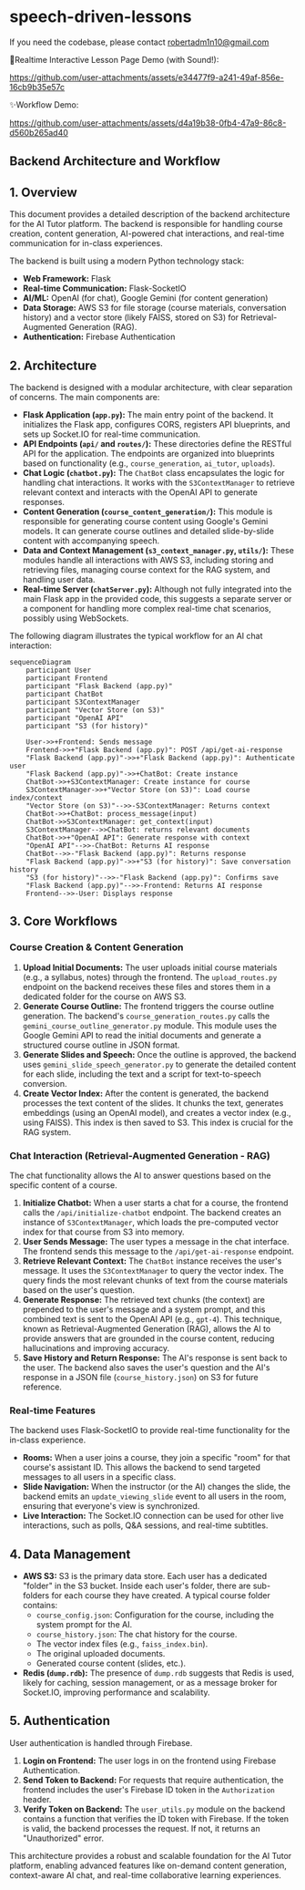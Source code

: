 # speech-driven-lessons
If you need the codebase, please contact robertadm1n10@gmail.com

🌟Realtime Interactive Lesson Page Demo (with Sound!):

https://github.com/user-attachments/assets/e34477f9-a241-49af-856e-16cb9b35e57c

✨Workflow Demo:

https://github.com/user-attachments/assets/d4a19b38-0fb4-47a9-86c8-d560b265ad40


## Backend Architecture and Workflow

## 1. Overview

This document provides a detailed description of the backend architecture for the AI Tutor platform. The backend is responsible for handling course creation, content generation, AI-powered chat interactions, and real-time communication for in-class experiences.

The backend is built using a modern Python technology stack:

-   **Web Framework:** Flask
-   **Real-time Communication:** Flask-SocketIO
-   **AI/ML:** OpenAI (for chat), Google Gemini (for content generation)
-   **Data Storage:** AWS S3 for file storage (course materials, conversation history) and a vector store (likely FAISS, stored on S3) for Retrieval-Augmented Generation (RAG).
-   **Authentication:** Firebase Authentication

## 2. Architecture

The backend is designed with a modular architecture, with clear separation of concerns. The main components are:

-   **Flask Application (`app.py`):** The main entry point of the backend. It initializes the Flask app, configures CORS, registers API blueprints, and sets up Socket.IO for real-time communication.
-   **API Endpoints (`api/` and `routes/`):** These directories define the RESTful API for the application. The endpoints are organized into blueprints based on functionality (e.g., `course_generation`, `ai_tutor`, `uploads`).
-   **Chat Logic (`chatbot.py`):** The `ChatBot` class encapsulates the logic for handling chat interactions. It works with the `S3ContextManager` to retrieve relevant context and interacts with the OpenAI API to generate responses.
-   **Content Generation (`course_content_generation/`):** This module is responsible for generating course content using Google's Gemini models. It can generate course outlines and detailed slide-by-slide content with accompanying speech.
-   **Data and Context Management (`s3_context_manager.py`, `utils/`):** These modules handle all interactions with AWS S3, including storing and retrieving files, managing course context for the RAG system, and handling user data.
-   **Real-time Server (`chatServer.py`):** Although not fully integrated into the main Flask app in the provided code, this suggests a separate server or a component for handling more complex real-time chat scenarios, possibly using WebSockets.

The following diagram illustrates the typical workflow for an AI chat interaction:

```mermaid
sequenceDiagram
    participant User
    participant Frontend
    participant "Flask Backend (app.py)"
    participant ChatBot
    participant S3ContextManager
    participant "Vector Store (on S3)"
    participant "OpenAI API"
    participant "S3 (for history)"

    User->>+Frontend: Sends message
    Frontend->>+"Flask Backend (app.py)": POST /api/get-ai-response
    "Flask Backend (app.py)"->>+"Flask Backend (app.py)": Authenticate user
    "Flask Backend (app.py)"->>+ChatBot: Create instance
    ChatBot->>+S3ContextManager: Create instance for course
    S3ContextManager->>+"Vector Store (on S3)": Load course index/context
    "Vector Store (on S3)"-->>-S3ContextManager: Returns context
    ChatBot->>+ChatBot: process_message(input)
    ChatBot->>S3ContextManager: get_context(input)
    S3ContextManager-->>ChatBot: returns relevant documents
    ChatBot->>+"OpenAI API": Generate response with context
    "OpenAI API"-->>-ChatBot: Returns AI response
    ChatBot-->>-"Flask Backend (app.py)": Returns response
    "Flask Backend (app.py)"->>+"S3 (for history)": Save conversation history
    "S3 (for history)"-->>-"Flask Backend (app.py)": Confirms save
    "Flask Backend (app.py)"-->>-Frontend: Returns AI response
    Frontend-->>-User: Displays response
```

## 3. Core Workflows

### Course Creation & Content Generation

1.  **Upload Initial Documents:** The user uploads initial course materials (e.g., a syllabus, notes) through the frontend. The `upload_routes.py` endpoint on the backend receives these files and stores them in a dedicated folder for the course on AWS S3.
2.  **Generate Course Outline:** The frontend triggers the course outline generation. The backend's `course_generation_routes.py` calls the `gemini_course_outline_generator.py` module. This module uses the Google Gemini API to read the initial documents and generate a structured course outline in JSON format.
3.  **Generate Slides and Speech:** Once the outline is approved, the backend uses `gemini_slide_speech_generator.py` to generate the detailed content for each slide, including the text and a script for text-to-speech conversion.
4.  **Create Vector Index:** After the content is generated, the backend processes the text content of the slides. It chunks the text, generates embeddings (using an OpenAI model), and creates a vector index (e.g., using FAISS). This index is then saved to S3. This index is crucial for the RAG system.

### Chat Interaction (Retrieval-Augmented Generation - RAG)

The chat functionality allows the AI to answer questions based on the specific content of a course.

1.  **Initialize Chatbot:** When a user starts a chat for a course, the frontend calls the `/api/initialize-chatbot` endpoint. The backend creates an instance of `S3ContextManager`, which loads the pre-computed vector index for that course from S3 into memory.
2.  **User Sends Message:** The user types a message in the chat interface. The frontend sends this message to the `/api/get-ai-response` endpoint.
3.  **Retrieve Relevant Context:** The `ChatBot` instance receives the user's message. It uses the `S3ContextManager` to query the vector index. The query finds the most relevant chunks of text from the course materials based on the user's question.
4.  **Generate Response:** The retrieved text chunks (the context) are prepended to the user's message and a system prompt, and this combined text is sent to the OpenAI API (e.g., `gpt-4`). This technique, known as Retrieval-Augmented Generation (RAG), allows the AI to provide answers that are grounded in the course content, reducing hallucinations and improving accuracy.
5.  **Save History and Return Response:** The AI's response is sent back to the user. The backend also saves the user's question and the AI's response in a JSON file (`course_history.json`) on S3 for future reference.

### Real-time Features

The backend uses Flask-SocketIO to provide real-time functionality for the in-class experience.

-   **Rooms:** When a user joins a course, they join a specific "room" for that course's assistant ID. This allows the backend to send targeted messages to all users in a specific class.
-   **Slide Navigation:** When the instructor (or the AI) changes the slide, the backend emits an `update_viewing_slide` event to all users in the room, ensuring that everyone's view is synchronized.
-   **Live Interaction:** The Socket.IO connection can be used for other live interactions, such as polls, Q&A sessions, and real-time subtitles.

## 4. Data Management

-   **AWS S3:** S3 is the primary data store. Each user has a dedicated "folder" in the S3 bucket. Inside each user's folder, there are sub-folders for each course they have created. A typical course folder contains:
    -   `course_config.json`: Configuration for the course, including the system prompt for the AI.
    -   `course_history.json`: The chat history for the course.
    -   The vector index files (e.g., `faiss_index.bin`).
    -   The original uploaded documents.
    -   Generated course content (slides, etc.).
-   **Redis (`dump.rdb`):** The presence of `dump.rdb` suggests that Redis is used, likely for caching, session management, or as a message broker for Socket.IO, improving performance and scalability.

## 5. Authentication

User authentication is handled through Firebase.

1.  **Login on Frontend:** The user logs in on the frontend using Firebase Authentication.
2.  **Send Token to Backend:** For requests that require authentication, the frontend includes the user's Firebase ID token in the `Authorization` header.
3.  **Verify Token on Backend:** The `user_utils.py` module on the backend contains a function that verifies the ID token with Firebase. If the token is valid, the backend processes the request. If not, it returns an "Unauthorized" error.

This architecture provides a robust and scalable foundation for the AI Tutor platform, enabling advanced features like on-demand content generation, context-aware AI chat, and real-time collaborative learning experiences. 
